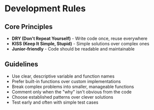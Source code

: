 # Development Rules

## Core Principles
- **DRY (Don't Repeat Yourself)** - Write code once, reuse everywhere
- **KISS (Keep It Simple, Stupid)** - Simple solutions over complex ones
- **Junior-friendly** - Code should be readable and maintainable

## Guidelines
- Use clear, descriptive variable and function names
- Prefer built-in functions over custom implementations
- Break complex problems into smaller, manageable functions
- Comment only when the "why" isn't obvious from the code
- Choose established patterns over clever solutions
- Test early and often with simple test cases
